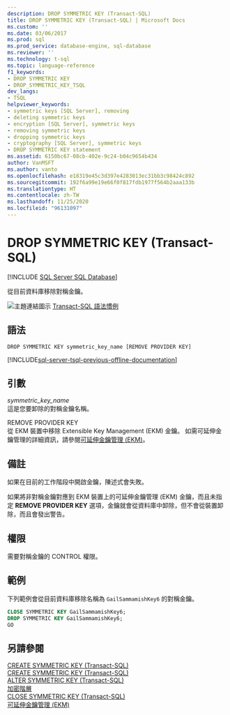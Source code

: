 ```yaml
---
description: DROP SYMMETRIC KEY (Transact-SQL)
title: DROP SYMMETRIC KEY (Transact-SQL) | Microsoft Docs
ms.custom: ''
ms.date: 03/06/2017
ms.prod: sql
ms.prod_service: database-engine, sql-database
ms.reviewer: ''
ms.technology: t-sql
ms.topic: language-reference
f1_keywords:
- DROP SYMMETRIC KEY
- DROP_SYMMETRIC_KEY_TSQL
dev_langs:
- TSQL
helpviewer_keywords:
- symmetric keys [SQL Server], removing
- deleting symmetric keys
- encryption [SQL Server], symmetric keys
- removing symmetric keys
- dropping symmetric keys
- cryptography [SQL Server], symmetric keys
- DROP SYMMETRIC KEY statement
ms.assetid: 6150bc67-08cb-402e-9c24-b04c9654b434
author: VanMSFT
ms.author: vanto
ms.openlocfilehash: e18319e45c3d397e4283013ec31bb3c98424c892
ms.sourcegitcommit: 192f6a99e19e66f0f817fdb1977f564b2aaa133b
ms.translationtype: HT
ms.contentlocale: zh-TW
ms.lasthandoff: 11/25/2020
ms.locfileid: "96131097"
---
```

# <a name="drop-symmetric-key-transact-sql"></a>DROP SYMMETRIC KEY (Transact-SQL)
[!INCLUDE [SQL Server SQL Database](../../includes/applies-to-version/sql-asdb.md)]

  從目前資料庫移除對稱金鑰。  
  
 ![主題連結圖示](../../database-engine/configure-windows/media/topic-link.gif "主題連結圖示") [Transact-SQL 語法慣例](../../t-sql/language-elements/transact-sql-syntax-conventions-transact-sql.md)  
  
## <a name="syntax"></a>語法  
  
```syntaxsql  
DROP SYMMETRIC KEY symmetric_key_name [REMOVE PROVIDER KEY]  
```  
  
[!INCLUDE[sql-server-tsql-previous-offline-documentation](../../includes/sql-server-tsql-previous-offline-documentation.md)]

## <a name="arguments"></a>引數
 *symmetric_key_name*  
 這是您要卸除的對稱金鑰名稱。  
  
 REMOVE PROVIDER KEY  
 從 EKM 裝置中移除 Extensible Key Management (EKM) 金鑰。 如需可延伸金鑰管理的詳細資訊，請參閱[可延伸金鑰管理 &#40;EKM&#41;](../../relational-databases/security/encryption/extensible-key-management-ekm.md)。  
  
## <a name="remarks"></a>備註  
 如果在目前的工作階段中開啟金鑰，陳述式會失敗。  
  
 如果將非對稱金鑰對應到 EKM 裝置上的可延伸金鑰管理 (EKM) 金鑰，而且未指定 **REMOVE PROVIDER KEY** 選項，金鑰就會從資料庫中卸除，但不會從裝置卸除，而且會發出警告。  
  
## <a name="permissions"></a>權限  
 需要對稱金鑰的 CONTROL 權限。  
  
## <a name="examples"></a>範例  
 下列範例會從目前資料庫移除名稱為 `GailSammamishKey6` 的對稱金鑰。  
  
```sql  
CLOSE SYMMETRIC KEY GailSammamishKey6;  
DROP SYMMETRIC KEY GailSammamishKey6;  
GO  
```  
  
## <a name="see-also"></a>另請參閱  
 [CREATE SYMMETRIC KEY &#40;Transact-SQL&#41;](../../t-sql/statements/create-symmetric-key-transact-sql.md)   
 [CREATE SYMMETRIC KEY &#40;Transact-SQL&#41;](../../t-sql/statements/create-symmetric-key-transact-sql.md)   
 [ALTER SYMMETRIC KEY &#40;Transact-SQL&#41;](../../t-sql/statements/alter-symmetric-key-transact-sql.md)   
 [加密階層](../../relational-databases/security/encryption/encryption-hierarchy.md)   
 [CLOSE SYMMETRIC KEY &#40;Transact-SQL&#41;](../../t-sql/statements/close-symmetric-key-transact-sql.md)   
 [可延伸金鑰管理 &#40;EKM&#41;](../../relational-databases/security/encryption/extensible-key-management-ekm.md)  
  
  
